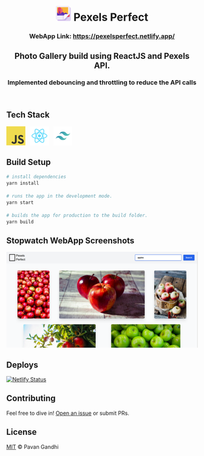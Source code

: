 <div align="center">

# <img src="./public/logo192.png" alt="logo" width="40"/> **Pexels Perfect**

### WebApp Link: https://pexelsperfect.netlify.app/
## Photo Gallery build using ReactJS and Pexels API.
### Implemented debouncing and throttling to reduce the API calls

</div>

<br />

## Tech Stack

<code><img height="50" src="https://raw.githubusercontent.com/github/explore/80688e429a7d4ef2fca1e82350fe8e3517d3494d/topics/javascript/javascript.png" alt="javascript"></code>
&nbsp;
<code><img height="50" src="https://raw.githubusercontent.com/github/explore/80688e429a7d4ef2fca1e82350fe8e3517d3494d/topics/react/react.png" alt="react"></code>
&nbsp;
<code><img height="50" src="https://raw.githubusercontent.com/github/explore/80688e429a7d4ef2fca1e82350fe8e3517d3494d/topics/tailwind/tailwind.png" alt="tailwind"></code>

## Build Setup

```bash
# install dependencies
yarn install

# runs the app in the development mode.
yarn start

# builds the app for production to the build folder.
yarn build
```

## Stopwatch WebApp Screenshots

<div>

<img src="public/ss.png" alt="screenshot" width="600"/>

</div>

## Deploys

[![Netlify Status](https://api.netlify.com/api/v1/badges/8e9c3a2f-2127-47d1-aa00-f3f1609e1897/deploy-status)](https://app.netlify.com/sites/stupefied-goldstine-0d23f1/deploys)

## Contributing

Feel free to dive in! [Open an issue](https://github.com/iampavangandhi/PexelsPerfect/issues/new) or submit PRs.

## License

[MIT](LICENSE) © Pavan Gandhi
